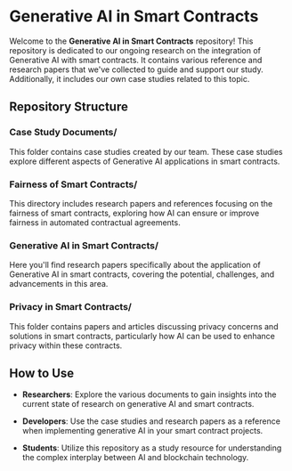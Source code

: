 # **Generative AI in Smart Contracts**

Welcome to the **Generative AI in Smart Contracts** repository! This repository is dedicated to our ongoing research on the integration of Generative AI with smart contracts. It contains various reference and research papers that we've collected to guide and support our study. Additionally, it includes our own case studies related to this topic.

## **Repository Structure**

### **Case Study Documents/**
This folder contains case studies created by our team. These case studies explore different aspects of Generative AI applications in smart contracts.

### **Fairness of Smart Contracts/**
This directory includes research papers and references focusing on the fairness of smart contracts, exploring how AI can ensure or improve fairness in automated contractual agreements.

### **Generative AI in Smart Contracts/**
Here you'll find research papers specifically about the application of Generative AI in smart contracts, covering the potential, challenges, and advancements in this area.

### **Privacy in Smart Contracts/**
This folder contains papers and articles discussing privacy concerns and solutions in smart contracts, particularly how AI can be used to enhance privacy within these contracts.

## **How to Use**

- **Researchers**: Explore the various documents to gain insights into the current state of research on generative AI and smart contracts.

- **Developers**: Use the case studies and research papers as a reference when implementing generative AI in your smart contract projects.

- **Students**: Utilize this repository as a study resource for understanding the complex interplay between AI and blockchain technology.
